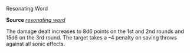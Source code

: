 Resonating Word

**Source** [_resonating word_](ultimateMagic/spells/resonatingWord.md#_resonating-word)

The damage dealt increases to 8d6 points on the 1st and 2nd rounds and 15d6 on the 3rd round. The target takes a –4 penalty on saving throws against all sonic effects.

